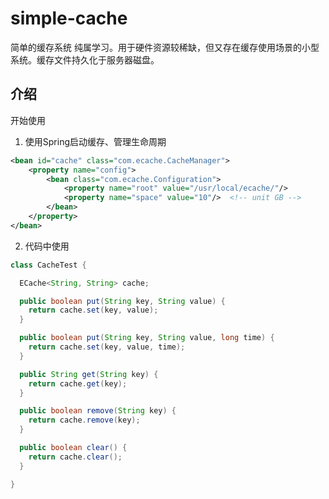 # simple-cache
简单的缓存系统 纯属学习。用于硬件资源较稀缺，但又存在缓存使用场景的小型系统。缓存文件持久化于服务器磁盘。

## 介绍


开始使用

1. 使用Spring启动缓存、管理生命周期
```xml
<bean id="cache" class="com.ecache.CacheManager">
    <property name="config">
        <bean class="com.ecache.Configuration">
            <property name="root" value="/usr/local/ecache/"/>
            <property name="space" value="10"/>  <!-- unit GB -->
        </bean>
    </property>
</bean>
```

2. 代码中使用
```java
class CacheTest {

  ECache<String, String> cache;

  public boolean put(String key, String value) {
    return cache.set(key, value);
  }

  public boolean put(String key, String value, long time) {
    return cache.set(key, value, time);
  }

  public String get(String key) {
    return cache.get(key);
  }

  public boolean remove(String key) {
    return cache.remove(key);
  }

  public boolean clear() {
    return cache.clear();
  }

}
```

